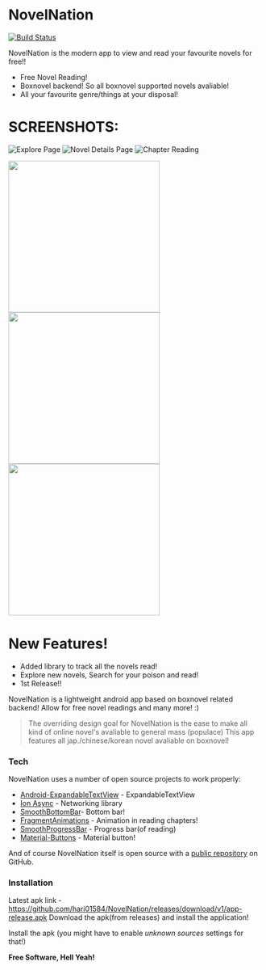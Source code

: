 # NovelNation
[![Build Status](https://travis-ci.org/joemccann/dillinger.svg?branch=master)]()

NovelNation is the modern app to view and read your favourite novels for free!!
  - Free Novel Reading!
  - Boxnovel backend! So all boxnovel supported novels avaliable!
  - All your favourite genre/things at your disposal!

# SCREENSHOTS:
![Explore Page](https://lh3.googleusercontent.com/vsGj6YxSKwliqCG4b4yJp7kH28ybGKXD_37I_6BSvFJNmzlt_IUNhVL9O2z7atiy00o)
![Novel Details Page](https://lh3.googleusercontent.com/XK7XbS5ek_EEwBQtBigtP0QtjMeKwcS05WhmfwjWDlHDu4Qm2DW_GUV_WRdfKxY3pgw)
![Chapter Reading](https://lh3.googleusercontent.com/P9EsbIh9YJXtWliPlL1C_sYxvfidjS0eG6MfOjZN_tM9Bhjq5ORYfFWaGMNwm5o2m-g)

<img src="https://lh3.googleusercontent.com/vsGj6YxSKwliqCG4b4yJp7kH28ybGKXD_37I_6BSvFJNmzlt_IUNhVL9O2z7atiy00o" width="300" height="300">
<img src="https://lh3.googleusercontent.com/XK7XbS5ek_EEwBQtBigtP0QtjMeKwcS05WhmfwjWDlHDu4Qm2DW_GUV_WRdfKxY3pgw" width="300" height="300">
<img src="https://lh3.googleusercontent.com/P9EsbIh9YJXtWliPlL1C_sYxvfidjS0eG6MfOjZN_tM9Bhjq5ORYfFWaGMNwm5o2m" width="300" height="300">

# New Features!

  - Added library to track all the novels read!
  - Explore new novels, Search for your poison and read!
  - 1st Release!!


NovelNation is a lightweight android app based on boxnovel related backend! Allow for free novel readings and many more! :)

> The overriding design goal for NovelNation
> is the ease to make all kind of online
> novel's avaliable to general mass (populace)
> This app features all jap./chinese/korean
> novel avaliable on boxnovel!

### Tech

NovelNation uses a number of open source projects to work properly:

* [Android-ExpandableTextView](https://github.com/Blogcat/Android-ExpandableTextView) - ExpandableTextView
* [Ion Async](https://github.com/koush/ion) - Networking library
* [SmoothBottomBar](https://github.com/ibrahimsn98/SmoothBottomBar)- Bottom bar!
* [FragmentAnimations](https://github.com/kakajika/FragmentAnimations) - Animation in reading chapters!
* [SmoothProgressBar](https://github.com/castorflex/SmoothProgressBar) - Progress bar(of reading)
* [Material-Buttons](https://github.com/fabriciorod/material-buttons) - Material button!

And of course NovelNation itself is open source with a [public repository](https://github.com/hari01584/NovelNation)
 on GitHub.

### Installation
Latest apk link - https://github.com/hari01584/NovelNation/releases/download/v1/app-release.apk
Download the apk(from releases) and install the application!

Install the apk (you might have to enable *unknown sources* settings for that!)

**Free Software, Hell Yeah!**
